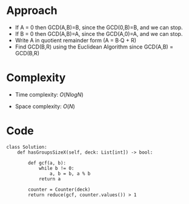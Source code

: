 # Approach
- If A = 0 then GCD(A,B)=B, since the GCD(0,B)=B, and we can stop.  
- If B = 0 then GCD(A,B)=A, since the GCD(A,0)=A, and we can stop.  
- Write A in quotient remainder form (A = B⋅Q + R)
- Find GCD(B,R) using the Euclidean Algorithm since GCD(A,B) = GCD(B,R)

# Complexity
- Time complexity:
    $O(NlogN)$

- Space complexity:
    $O(N)$

# Code
```python3 []
class Solution:
    def hasGroupsSizeX(self, deck: List[int]) -> bool:
        
        def gcf(a, b):
            while b != 0:
                a, b = b, a % b
            return a
        
        counter = Counter(deck)
        return reduce(gcf, counter.values()) > 1
```